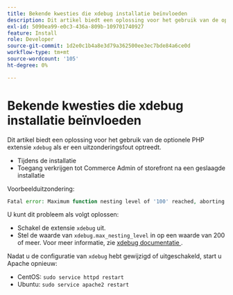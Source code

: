 ```yaml
---
title: Bekende kwesties die xdebug installatie beïnvloeden
description: Dit artikel biedt een oplossing voor het gebruik van de optionele PHP extensie ` xdebug` als je een uitzonderingsfout ervaart.
exl-id: 5090ea99-e0c3-436a-809b-109701740927
feature: Install
role: Developer
source-git-commit: 1d2e0c1b4a8e3d79a362500ee3ec7bde84a6ce0d
workflow-type: tm+mt
source-wordcount: '105'
ht-degree: 0%

---
```


# Bekende kwesties die xdebug installatie beïnvloeden

Dit artikel biedt een oplossing voor het gebruik van de optionele PHP extensie `xdebug` als er een uitzonderingsfout optreedt.

* Tijdens de installatie
* Toegang verkrijgen tot Commerce Admin of storefront na een geslaagde installatie

Voorbeelduitzondering:

```php
Fatal error: Maximum function nesting level of '100' reached, aborting!
```

U kunt dit probleem als volgt oplossen:

* Schakel de extensie `xdebug` uit.
* Stel de waarde van `xdebug.max_nesting_level` in op een waarde van 200 of meer. Voor meer informatie, zie [ xdebug documentatie ](http://xdebug.org/docs/basic#max_nesting_level).

Nadat u de configuratie van `xdebug` hebt gewijzigd of uitgeschakeld, start u Apache opnieuw:

* CentOS: `sudo service httpd restart`
* Ubuntu: `sudo service apache2 restart`
